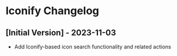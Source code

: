 # Iconify Changelog

## [Initial Version] - 2023-11-03

- Add Iconify-based icon search functionality and related actions